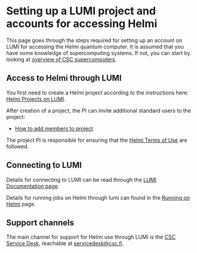 # Setting up a LUMI project and accounts for accessing Helmi

This page goes through the steps required for setting up an account on LUMI for accessing the Helmi quantum computer. It is assumed that you have some knowledge of supercomputing systems. If not, you can start by looking at [overview of CSC supercomputers](../../../computing/index.md).

## Access to Helmi through LUMI

You first need to create a Helmi project according to the instructions here: [Helmi Projects on LUMI](helmi-projects.md).

After creation of a project, the PI can invite additional standard users to the project:

* [How to add members to project](../../../accounts/how-to-add-members-to-project.md)

The project PI is responsible for ensuring that the [Helmi Terms of Use](https://a3s.fi/FiQCI/Helmi-Terms-of-Use-2022.pdf) are followed.

## Connecting to LUMI

Details for connecting to LUMI can be read through the [LUMI Documentation page](https://docs.lumi-supercomputer.eu/firststeps/).

Details for running jobs on Helmi through lumi can found in the [Running on Helmi](running-on-helmi.md) page.

## Support channels

The main channel for support for Helmi use through LUMI is the [CSC Service Desk](../../../support/contact.md), reachable at servicedesk@csc.fi. 

